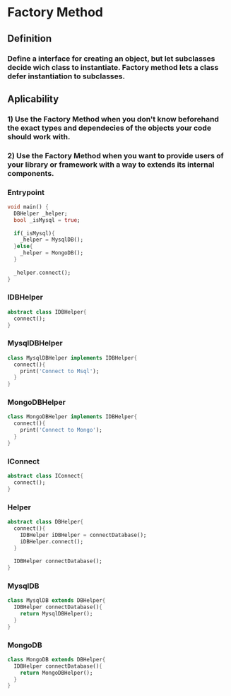 # Factory Method

## Definition
### Define a interface for creating an object, but let subclasses decide wich class to instantiate. Factory method lets a class defer instantiation to subclasses.

## Aplicability
### 1) Use the Factory Method when you don't know beforehand the exact types and dependecies of the objects your code should work with.
### 2) Use the Factory Method when you want to provide users of your library or framework with a way to extends its internal components.


### Entrypoint
```dart
void main() {
  DBHelper _helper;
  bool _isMysql = true;
  
  if(_isMysql){
    _helper = MysqlDB();
  }else{
    _helper = MongoDB();
  }
  
  _helper.connect();
}
```

### IDBHelper
```dart
abstract class IDBHelper{
  connect();
}
```

### MysqlDBHelper
```dart
class MysqlDBHelper implements IDBHelper{
  connect(){
    print('Connect to Msql');
  }
}
```

### MongoDBHelper
```dart
class MongoDBHelper implements IDBHelper{
  connect(){
    print('Connect to Mongo');
  }
}
```

### IConnect
```dart
abstract class IConnect{
  connect();
}
```

### Helper
```dart
abstract class DBHelper{
  connect(){
    IDBHelper iDBHelper = connectDatabase();
    iDBHelper.connect();
  }
  
  IDBHelper connectDatabase();
}
```

### MysqlDB
```dart
class MysqlDB extends DBHelper{
  IDBHelper connectDatabase(){
    return MysqlDBHelper();
  }
}
```

### MongoDB
```dart
class MongoDB extends DBHelper{
  IDBHelper connectDatabase(){
    return MongoDBHelper();
  }
}
```
